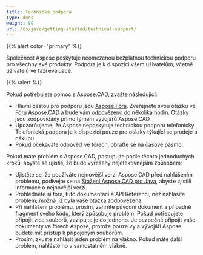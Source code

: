 ```yaml
---
title: Technická podpora
type: docs
weight: 80
url: /cs/java/getting-started/technical-support/
---
```


{{% alert color="primary" %}}

Společnost Aspose poskytuje neomezenou bezplatnou technickou podporu pro všechny své produkty. Podpora je k dispozici všem uživatelům, včetně uživatelů ve fázi evaluace.

{{% /alert %}}

Pokud potřebujete pomoc s Aspose.CAD, zvažte následující:

- Hlavní cestou pro podporu jsou [Aspose.Fóra](https://forum.aspose.com/). Zveřejněte svou otázku ve [Fóru Aspose.CAD](https://forum.aspose.com/c/cad/19) a bude vám odpovězeno do několika hodin. Otázky jsou zodpovídány přímo týmem vývojářů Aspose.CAD.
- Upozorňujeme, že Aspose neposkytuje technickou podporu telefonicky. Telefonická podpora je k dispozici pouze pro otázky týkající se prodeje a nákupu.
- Pokud očekáváte odpověď ve fórech, obraťte se na časové pásmo.

Pokud máte problém s Aspose.CAD, postupujte podle těchto jednoduchých kroků, abyste se ujistili, že bude vyřešený nejefektivnějším způsobem:

- Ujistěte se, že používáte nejnovější verzi Aspose.CAD před nahlášením problému, podívejte se na [Stažení Aspose.CAD pro Java](https://releases.aspose.com/java/repo/com/aspose/aspose-cad/), abyste zjistili informace o nejnovější verzi.
- Prohlédněte si fóra, tuto dokumentaci a API Referenci, než nahlásíte problém; možná již byla vaše otázka zodpovězena.
- Při nahlášení problému, prosím, zahrňte původní dokument a případně fragment svého kódu, který způsobuje problém. Pokud potřebujete připojit více souborů, zazipujte je do jednoho. Je bezpečné připojit vaše dokumenty ve fórech Aspose, protože pouze vy a vývojáři Aspose budete mít přístup k připojeným souborům.
- Prosím, zkuste nahlásit jeden problém na vlákno. Pokud máte další problém, nahláste ho v samostatném vlákně.
